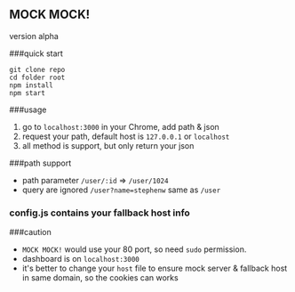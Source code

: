 MOCK MOCK!
---
version alpha

###quick start
```
git clone repo
cd folder root
npm install
npm start
```    
###usage  
1. go to  `localhost:3000` in your Chrome, add path & json  
2. request your path, default host is `127.0.0.1` or `localhost`
3. all method is support, but only return your json    


###path support
* path parameter `/user/:id` => `/user/1024`  
* query are ignored `/user?name=stephenw` same as `/user`  


### config.js contains your fallback host info 
###caution  
* `MOCK MOCK!` would use your 80 port, so need `sudo` permission.
* dashboard is on `localhost:3000`
* it's better to change your `host` file to ensure mock server & fallback host in same domain, so the cookies can works